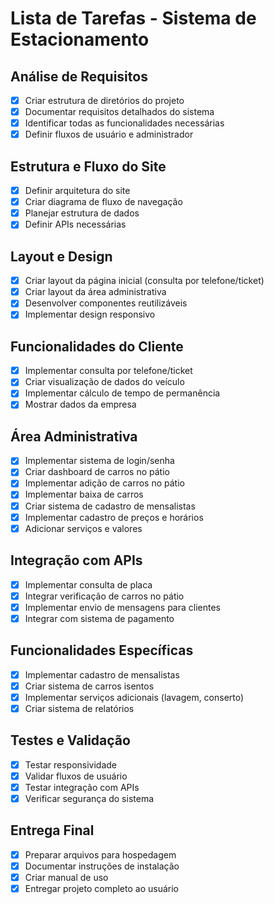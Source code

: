 # Lista de Tarefas - Sistema de Estacionamento

## Análise de Requisitos
- [x] Criar estrutura de diretórios do projeto
- [x] Documentar requisitos detalhados do sistema
- [x] Identificar todas as funcionalidades necessárias
- [x] Definir fluxos de usuário e administrador

## Estrutura e Fluxo do Site
- [x] Definir arquitetura do site
- [x] Criar diagrama de fluxo de navegação
- [x] Planejar estrutura de dados
- [x] Definir APIs necessárias

## Layout e Design
- [x] Criar layout da página inicial (consulta por telefone/ticket)
- [x] Criar layout da área administrativa
- [x] Desenvolver componentes reutilizáveis
- [x] Implementar design responsivo

## Funcionalidades do Cliente
- [x] Implementar consulta por telefone/ticket
- [x] Criar visualização de dados do veículo
- [x] Implementar cálculo de tempo de permanência
- [x] Mostrar dados da empresa

## Área Administrativa
- [x] Implementar sistema de login/senha
- [x] Criar dashboard de carros no pátio
- [x] Implementar adição de carros no pátio
- [x] Implementar baixa de carros
- [x] Criar sistema de cadastro de mensalistas
- [x] Implementar cadastro de preços e horários
- [x] Adicionar serviços e valores

## Integração com APIs
- [x] Implementar consulta de placa
- [x] Integrar verificação de carros no pátio
- [x] Implementar envio de mensagens para clientes
- [x] Integrar com sistema de pagamento

## Funcionalidades Específicas
- [x] Implementar cadastro de mensalistas
- [x] Criar sistema de carros isentos
- [x] Implementar serviços adicionais (lavagem, conserto)
- [x] Criar sistema de relatórios

## Testes e Validação
- [x] Testar responsividade
- [x] Validar fluxos de usuário
- [x] Testar integração com APIs
- [x] Verificar segurança do sistema

## Entrega Final
- [x] Preparar arquivos para hospedagem
- [x] Documentar instruções de instalação
- [x] Criar manual de uso
- [x] Entregar projeto completo ao usuário
